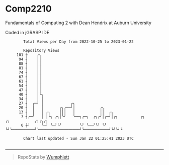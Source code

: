# Comp2210
Fundamentals of Computing 2 with Dean Hendrix at Auburn University

Coded in jGRASP IDE

```
        Total Views per Day from 2022-10-25 to 2023-01-22

        Repository Views
     101 ┼    ╭╮
      94 ┤    ││
      88 ┤    ││
      81 ┤    ││
      74 ┤    ││
      67 ┤    ││
      61 ┤    ││
      54 ┤    ││
      47 ┤    ││
      40 ┤    │╰╮
      34 ┤    │ │
      27 ┤  ╭─╯ │            ╭╮
      20 ┤  │   │       ╭╮╭──╯│           ╭╮
      13 ┤  │   │ ╭╮    │││   │           ││  ╭╮
       7 ┤╭─╯   │ │╰╮ ╭╮│╰╯   ╰──╮╭─╮  ╭╮╭╯│╭─╯│╭╮          ╭╮                  ╭╮           ╭╮╭╮╭╮
       0 ┼╯     ╰─╯ ╰─╯╰╯        ╰╯ ╰──╯╰╯ ╰╯  ╰╯╰──────────╯╰──────────────────╯╰───────────╯╰╯╰╯╰

        Chart last updated - Sun Jan 22 01:25:41 2023 UTC
        
```

---

> RepoStats by [Wumphlett](https://github.com/Wumphlett)
